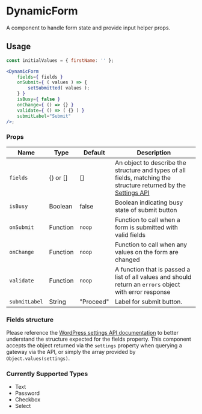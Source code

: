 # DynamicForm

A component to handle form state and provide input helper props.

## Usage

```jsx
const initialValues = { firstName: '' };

<DynamicForm
	fields={ fields }
	onSubmit={ ( values ) => {
		setSubmitted( values );
	} }
	isBusy={ false }
	onChange={ () => {} }
	validate={ () => ( {} ) }
	submitLabel="Submit"
/>;
```

### Props

| Name          | Type     | Default   | Description                                                                                                                                                             |
| ------------- | -------- | --------- | ----------------------------------------------------------------------------------------------------------------------------------------------------------------------- |
| `fields`      | {} or [] | []        | An object to describe the structure and types of all fields, matching the structure returned by the [Settings API](https://developer.woocommerce.com/docs/settings-api/) |
| `isBusy`      | Boolean  | false     | Boolean indicating busy state of submit button                                                                                                                          |
| `onSubmit`    | Function | `noop`    | Function to call when a form is submitted with valid fields                                                                                                             |
| `onChange`    | Function | `noop`    | Function to call when any values on the form are changed                                                                                                                |
| `validate`    | Function | `noop`    | A function that is passed a list of all values and should return an `errors` object with error response                                                                 |
| `submitLabel` | String   | "Proceed" | Label for submit button.                                                                                                                                                |

### Fields structure

Please reference the [WordPress settings API documentation](https://developer.woocommerce.com/docs/settings-api/) to better understand the structure expected for the fields property. This component accepts the object returned via the `settings` property when querying a gateway via the API, or simply the array provided by `Object.values(settings)`.

### Currently Supported Types

-   Text
-   Password
-   Checkbox
-   Select
